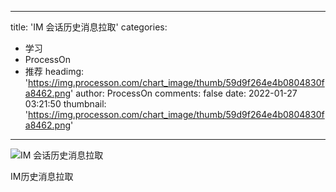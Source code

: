 
---
title: 'IM 会话历史消息拉取'
categories: 
 - 学习
 - ProcessOn
 - 推荐
headimg: 'https://img.processon.com/chart_image/thumb/59d9f264e4b0804830fa8462.png'
author: ProcessOn
comments: false
date: 2022-01-27 03:21:50
thumbnail: 'https://img.processon.com/chart_image/thumb/59d9f264e4b0804830fa8462.png'
---

<div>   
<img class="thumb" alt="IM 会话历史消息拉取" src="https://img.processon.com/chart_image/thumb/59d9f264e4b0804830fa8462.png" referrerpolicy="no-referrer">
<p>IM历史消息拉取</p>  
</div>
            